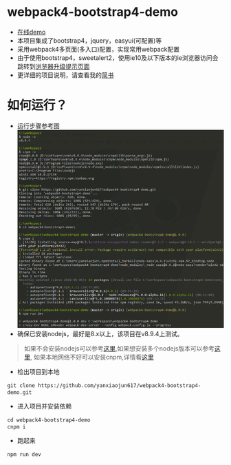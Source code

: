 # webpack4-bootstrap4-demo
* [在线demo](http://114.55.231.32/yanxiaojun617/webpack4-bootstrap4-demo/)
* 本项目集成了bootstrap4，jquery，easyui(可配置)等
* 采用webpack4多页面(多入口)配置，实现常用webpack配置
* 由于使用bootstrap4，sweetalert2，使用ie10及以下版本的ie浏览器访问会跳转到[浏览器升级提示页面](http://www.goody.com.cn/2014/updatebrowser/)
* 更详细的项目说明，请查看我的[简书](https://www.jianshu.com/p/4574baf78447) 

# 如何运行？
* 运行步骤参考图  
![运行步骤.png](./doc/img/run.png)
* 确保已安装nodejs，最好是8.x以上，该项目在v8.9.4上测试。
> 如果不会安装nodejs可以参考[这里](https://www.jianshu.com/p/81072e9be3e4),如果想安装多个nodejs版本可以参考[这里](https://www.jianshu.com/p/17d3249e0619),
> 如果本地网络不好可以安装cnpm,详情看[这里](https://www.jianshu.com/p/79d4430e0a9d)
* 检出项目到本地
```
git clone https://github.com/yanxiaojun617/webpack4-bootstrap4-demo.git
```
* 进入项目并安装依赖
```
cd webpack4-bootstrap4-demo
cnpm i
```
* 跑起来
```
npm run dev
```

